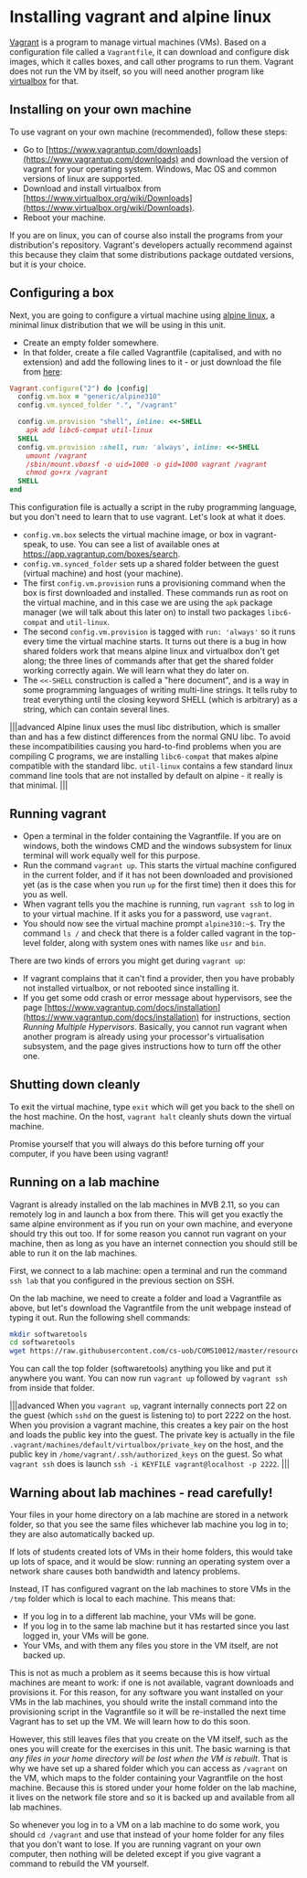 # Installing vagrant and alpine linux

[Vagrant](https://www.vagrantup.com/) is a program to manage virtual machines (VMs). Based on a configuration file called a `Vagrantfile`, it can download and configure disk images, which it calles boxes, and call other programs to run them. Vagrant does not run the VM by itself, so you will need another program like [virtualbox](https://www.virtualbox.org/) for that.

## Installing on your own machine

To use vagrant on your own machine (recommended), follow these steps:

  * Go to [https://www.vagrantup.com/downloads](https://www.vagrantup.com/downloads) and download the version of vagrant for your operating system. Windows, Mac OS and common versions of linux are supported.
  * Download and install virtualbox from [https://www.virtualbox.org/wiki/Downloads](https://www.virtualbox.org/wiki/Downloads).
  * Reboot your machine.

If you are on linux, you can of course also install the programs from your distribution's repository. Vagrant's developers actually recommend against this because they claim that some distributions package outdated versions, but it is your choice.

## Configuring a box

Next, you are going to configure a virtual machine using [alpine linux](https://www.alpinelinux.org/), a minimal linux distribution that we will be using in this unit. 

  * Create an empty folder somewhere.
  * In that folder, create a file called Vagrantfile (capitalised, and with no extension) and add the following lines to it - or just download the file from [here](../resources/Vagrantfile):

```ruby
Vagrant.configure("2") do |config|
  config.vm.box = "generic/alpine310"
  config.vm.synced_folder ".", "/vagrant"

  config.vm.provision "shell", inline: <<-SHELL
    apk add libc6-compat util-linux
  SHELL
  config.vm.provision :shell, run: 'always', inline: <<-SHELL
	umount /vagrant
	/sbin/mount.vboxsf -o uid=1000 -o gid=1000 vagrant /vagrant
	chmod go+rx /vagrant
  SHELL
end
```

This configuration file is actually a script in the ruby programming language, but you don't need to learn that to use vagrant. Let's look at what it does.

  * `config.vm.box` selects the virtual machine image, or box in vagrant-speak, to use. You can see a list of available ones at https://app.vagrantup.com/boxes/search.
  * `config.vm.synced_folder` sets up a shared folder between the guest (virtual machine) and host (your machine).
  * The first `config.vm.provision` runs a provisioning command when the box is first downloaded and installed. These commands run as root on the virtual machine, and in this case we are using the `apk` package manager (we will talk about this later on) to install two packages `libc6-compat` and `util-linux`.
  * The second `config.vm.provision` is tagged with `run: 'always'` so it runs every time the virtual machine starts. It turns out there is a bug in how shared folders work that means alpine linux and virtualbox don't get along; the three lines of commands after that get the shared folder working correctly again. We will learn what they do later on.
  * The `<<-SHELL` construction is called a "here document", and is a way in some programming languages of writing multi-line strings. It tells ruby to treat everything until the closing keyword SHELL (which is arbitrary) as a string, which can contain several lines.

|||advanced
Alpine linux uses the musl libc distribution, which is smaller than and has a few distinct differences from the normal GNU libc. To avoid these incompatibilities causing you hard-to-find problems when you are compiling C programs, we are installing `libc6-compat` that makes alpine compatible with the standard libc. `util-linux` contains a few standard linux command line tools that are not installed by default on alpine - it really is that minimal.
|||

## Running vagrant

  * Open a terminal in the folder containing the Vagrantfile. If you are on windows, both the windows CMD and the windows subsystem for linux terminal will work equally well for this purpose.
  * Run the command `vagrant up`. This starts the virtual machine configured in the current folder, and if it has not been downloaded and provisioned yet (as is the case when you run `up` for the first time) then it does this for you as well.
  * When vagrant tells you the machine is running, run `vagrant ssh` to log in to your virtual machine. If it asks you for a password, use `vagrant`.
  * You should now see the virtual machine prompt `alpine310:~$`. Try the command `ls /` and check that there is a folder called vagrant in the top-level folder, along with system ones with names like `usr` and `bin`.

There are two kinds of errors you might get during `vagrant up`:

  - If vagrant complains that it can't find a provider, then you have probably not installed virtualbox, or not rebooted since installing it.
  - If you get some odd crash or error message about hypervisors, see the page [https://www.vagrantup.com/docs/installation](https://www.vagrantup.com/docs/installation) for instructions, section _Running Multiple Hypervisors_. Basically, you cannot run vagrant when another program is already using your processor's virtualisation subsystem, and the page gives instructions how to turn off the other one.

## Shutting down cleanly

To exit the virtual machine, type `exit` which will get you back to the shell on the host machine. On the host, `vagrant halt` cleanly shuts down the virtual machine.

Promise yourself that you will always do this before turning off your computer, if you have been using vagrant!

## Running on a lab machine

Vagrant is already installed on the lab machines in MVB 2.11, so you can remotely log in and launch a box from there. This will get you exactly the same alpine environment as if you run on your own machine, and everyone should try this out too. If for some reason you cannot run vagrant on your machine, then as long as you have an internet connection you should still be able to run it on the lab machines.

First, we connect to a lab machine: open a terminal and run the command `ssh lab` that you configured in the previous section on SSH.

On the lab machine, we need to create a folder and load a Vagrantfile as above, but let's download the Vagrantfile from the unit webpage instead of typing it out. Run the following shell commands:

```sh
mkdir softwaretools
cd softwaretools
wget https://raw.githubusercontent.com/cs-uob/COMS10012/master/resources/week1/Vagrantfile
```

You can call the top folder (softwaretools) anything you like and put it anywhere you want. You can now run `vagrant up` followed by `vagrant ssh` from inside that folder.

|||advanced
When you `vagrant up`, vagrant internally connects port 22 on the guest (which `sshd` on the guest is listening to) to port 2222 on the host. When you provision a vagrant machine, this creates a key pair on the host and loads the public key into the guest. The private key is actually in the file `.vagrant/machines/default/virtualbox/private_key` on the host, and the public key in `/home/vagrant/.ssh/authorized_keys` on the guest. So what `vagrant ssh` does is launch `ssh -i KEYFILE vagrant@localhost -p 2222`.
|||

## Warning about lab machines - read carefully!

Your files in your home directory on a lab machine are stored in a network folder, so that you see the same files whichever lab machine you log in to; they are also automatically backed up.

If lots of students created lots of VMs in their home folders, this would take up lots of space, and it would be slow: running an operating system over a network share causes both bandwidth and latency problems.

Instead, IT has configured vagrant on the lab machines to store VMs in the `/tmp` folder which is local to each machine. This means that:

  * If you log in to a different lab machine, your VMs will be gone.
  * If you log in to the same lab machine but it has restarted since you last logged in, your VMs will be gone.
  * Your VMs, and with them any files you store in the VM itself, are not backed up.

This is not as much a problem as it seems because this is how virtual machines are meant to work: if one is not available, vagrant downloads and provisions it. For this reason, for any software you want installed on your VMs in the lab machines, you should write the install command into the provisioning script in the Vagrantfile so it will be re-installed the next time Vagrant has to set up the VM. We will learn how to do this soon.

However, this still leaves files that you create on the VM itself, such as the ones you will create for the exercises in this unit. The basic warning is that _any files in your home directory will be lost when the VM is rebuilt_. That is why we have set up a shared folder which you can access as `/vagrant` on the VM, which maps to the folder containing your Vagrantfile on the host machine. Because this is stored under your home folder on the lab machine, it lives on the network file store and so it is backed up and available from all lab machines.

So whenever you log in to a VM on a lab machine to do some work, you should `cd /vagrant` and use that instead of your home folder for any files that you don't want to lose. If you are running vagrant on your own computer, then nothing will be deleted except if you give vagrant a command to rebuild the VM yourself.
